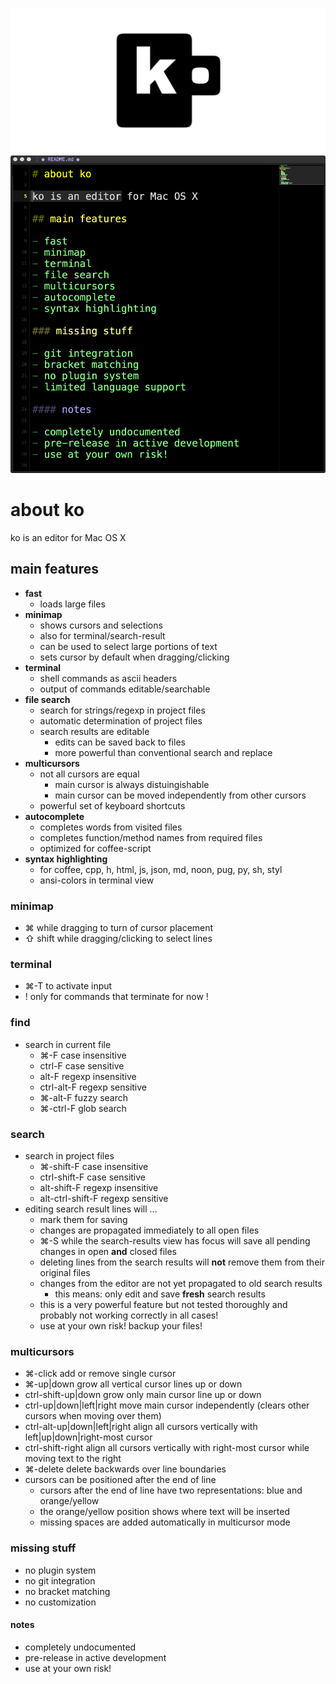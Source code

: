 ![ko](img/banner.png)
![ko](img/readme.png)

# about ko

ko is an editor for Mac OS X
    
## main features

- **fast**
    - loads large files
- **minimap**
    - shows cursors and selections
    - also for terminal/search-result
    - can be used to select large portions of text
    - sets cursor by default when dragging/clicking
- **terminal**
    - shell commands as ascii headers
    - output of commands editable/searchable
- **file search**
    - search for strings/regexp in project files
    - automatic determination of project files
    - search results are editable
        - edits can be saved back to files
        - more powerful than conventional search and replace
- **multicursors**
    - not all cursors are equal
        - main cursor is always distuingishable
        - main cursor can be moved independently from other cursors
    - powerful set of keyboard shortcuts
- **autocomplete**
    - completes words from visited files
    - completes function/method names from required files
    - optimized for coffee-script
- **syntax highlighting**
    - for coffee, cpp, h, html, js, json, md, noon, pug, py, sh, styl       
    - ansi-colors in terminal view

### minimap

- ⌘ while dragging to turn of cursor placement
- ⇧ shift while dragging/clicking to select lines

### terminal

- ⌘-T to activate input
- ! only for commands that terminate for now !

### find
- search in current file
    - ⌘-F         case insensitive
    - ctrl-F      case sensitive
    - alt-F       regexp insensitive
    - ctrl-alt-F  regexp sensitive
    - ⌘-alt-F     fuzzy search
    - ⌘-ctrl-F    glob search
     
### search
- search in project files
    - ⌘-shift-F          case   insensitive
    - ctrl-shift-F       case   sensitive
    - alt-shift-F        regexp insensitive
    - alt-ctrl-shift-F   regexp sensitive
- editing search result lines will ...
    - mark them for saving
    - changes are propagated immediately to all open files
    - ⌘-S while the search-results view has focus will save all pending changes in open **and** closed files
    - deleting lines from the search results will **not** remove them from their original files
    - changes from the editor are not yet propagated to old search results
        - this means: only edit and save **fresh** search results
    - this is a very powerful feature but not tested thoroughly and probably not working correctly in all cases!
    - use at your own risk! backup your files! 

### multicursors
- ⌘-click                     add or remove single cursor
- ⌘-up|down                   grow all vertical cursor lines up or down
- ctrl-shift-up|down          grow only main cursor line up or down
- ctrl-up|down|left|right     move main cursor independently (clears other cursors when moving over them)
- ctrl-alt-up|down|left|right align all cursors vertically with left|up|down|right-most cursor
- ctrl-shift-right            align all cursors vertically with right-most cursor while moving text to the right
- ⌘-delete                    delete backwards over line boundaries
- cursors can be positioned after the end of line
    - cursors after the end of line have two representations: blue and orange/yellow
    - the orange/yellow position shows where text will be inserted
    - missing spaces are added automatically in multicursor mode

### missing stuff

- no plugin system
- no git integration
- no bracket matching
- no customization

#### notes 

- completely undocumented
- pre-release in active development
- use at your own risk!
